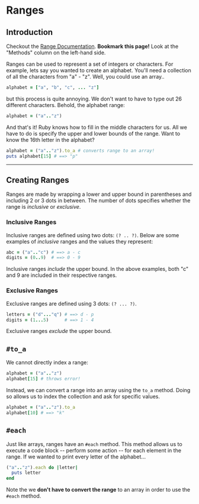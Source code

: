 # Ranges

## Introduction

Checkout the [Range Documentation][range-docs]. **Bookmark this page!** Look at the "Methods" column on the left-hand side.

[range-docs]: https://ruby-doc.org/core-2.3.1/Range.html

Ranges can be used to represent a set of integers or characters. For example, lets say you wanted to create an alphabet. You'll need a collection of all the characters from "a" - "z". Well, you could use an array..

```ruby
alphabet = ["a", "b", "c", ... "z"]
```

but this process is quite annoying. We don't want to have to type out 26 different characters. Behold, the alphabet range:

```ruby
alphabet = ("a".."z")
```

And that's it! Ruby knows how to fill in the middle characters for us. All we have to do is specify the upper and lower bounds of the range. Want to know the 16th letter in the alphabet?

```ruby
alphabet = ("a".."z").to_a # converts range to an array!
puts alphabet[15] # ==> "p"
```

---

## Creating Ranges

Ranges are made by wrapping a lower and upper bound in parentheses and including 2 or 3 dots in between. The number of dots specifies whether the range is *inclusive* or *exclusive*.

### Inclusive Ranges

Inclusive ranges are defined using two dots: `(? .. ?)`. Below are some examples of *inclusive* ranges and the values they represent:

```ruby
abc = ("a".."c") # ==> a - c
digits = (0..9)  # ==> 0 - 9
```

Inclusive ranges *include* the upper bound. In the above examples, both "c" and 9 are included in their respective ranges.

### Exclusive Ranges

Exclusive ranges are defined using 3 dots: `(? ... ?)`.

```ruby
letters = ("d"..."q") # ==> d - p
digits = (1...5)      # ==> 1 - 4
```

Exclusive ranges *exclude* the upper bound.

## `#to_a`

We cannot directly index a range:

```ruby
alphabet = ("a".."z")
alphabet[15] # throws error!
```

Instead, we can convert a range into an array using the `to_a` method. Doing so allows us to index the collection and ask for specific values.

```ruby
alphabet = ("a".."z").to_a
alphabet[10] # ==> "k"
```

## `#each`

Just like arrays, ranges have an `#each` method. This method allows us to execute a code block -- perform some action -- for each element in the range. If we wanted to print every letter of the alphabet...

```ruby
("a".."z").each do |letter|
  puts letter
end
```

Note the we **don't have to convert the range** to an array in order to use the `#each` method.
